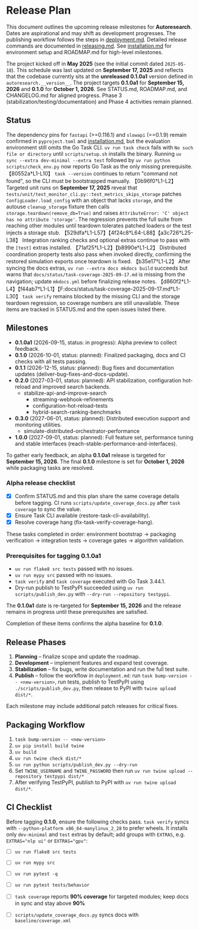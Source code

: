 # Release Plan

This document outlines the upcoming release milestones for **Autoresearch**.
Dates are aspirational and may shift as development progresses.
The publishing workflow follows the steps in
[deployment.md](deployment.md). Detailed release commands are documented in
[releasing.md](releasing.md). See
[installation.md](installation.md) for environment setup and
ROADMAP.md for high-level milestones.

The project kicked off in **May 2025** (see the initial commit dated
`2025-05-18`). This schedule was last updated on **September 17, 2025** and
reflects that the codebase currently sits at the **unreleased 0.1.0a1** version
defined in `autoresearch.__version__`. The project targets **0.1.0a1** for
**September 15, 2026** and **0.1.0** for **October 1, 2026**. See
STATUS.md, ROADMAP.md, and CHANGELOG.md for aligned progress. Phase 3
(stabilization/testing/documentation) and Phase 4 activities remain planned.

## Status

The dependency pins for `fastapi` (>=0.116.1) and `slowapi` (==0.1.9) remain
confirmed in `pyproject.toml` and [installation.md](installation.md), but the
evaluation environment still omits the Go Task CLI. `uv run task check` fails
with `No such file or directory` until `scripts/setup.sh` installs the binary.
Running `uv sync --extra dev-minimal --extra test` followed by
`uv run python scripts/check_env.py` now reports Go Task as the only missing
prerequisite. 【80552a†L1-L10】 `task --version` continues to return "command not
found", so the CLI must be bootstrapped manually. 【0b96f0†L1-L2】 Targeted unit
runs on **September 17, 2025** reveal that
`tests/unit/test_monitor_cli.py::test_metrics_skips_storage` patches
`ConfigLoader.load_config` with an object that lacks `storage`, and the autouse
`cleanup_storage` fixture then calls `storage.teardown(remove_db=True)` and
raises `AttributeError: 'C' object has no attribute 'storage'`. The regression
prevents the full suite from reaching other modules until teardown tolerates
patched loaders or the test injects a storage stub.
【529dfa†L1-L57】【4f24c8†L64-L88】【a3c726†L25-L38】 Integration ranking checks and
optional extras continue to pass with the `[test]` extras installed.
【71af25†L1-L2】【b8990e†L1-L2】 Distributed coordination property tests also pass
when invoked directly, confirming the restored simulation exports once
teardown is fixed. 【b35e17†L1-L2】 After syncing the docs extras,
`uv run --extra docs mkdocs build` succeeds but warns that
`docs/status/task-coverage-2025-09-17.md` is missing from the navigation;
update `mkdocs.yml` before finalizing release notes.
【d860f2†L1-L4】【f44ab7†L1-L1】【F:docs/status/task-coverage-2025-09-17.md†L1-L30】
`task verify` remains blocked by the missing CLI and the storage teardown
regression, so coverage numbers are still unavailable. These items are tracked
in STATUS.md and the open issues listed there.
## Milestones

- **0.1.0a1** (2026-09-15, status: in progress): Alpha preview to collect
  feedback.
- **0.1.0** (2026-10-01, status: planned): Finalized packaging, docs and CI
  checks with all tests passing.
- **0.1.1** (2026-12-15, status: planned): Bug fixes and documentation
  updates (deliver-bug-fixes-and-docs-update).
- **0.2.0** (2027-03-01, status: planned): API stabilization, configuration
  hot-reload and improved search backends.
  - stabilize-api-and-improve-search
    - streaming-webhook-refinements
    - configuration-hot-reload-tests
    - hybrid-search-ranking-benchmarks
- **0.3.0** (2027-06-01, status: planned): Distributed execution support and
  monitoring utilities.
  - simulate-distributed-orchestrator-performance
- **1.0.0** (2027-09-01, status: planned): Full feature set, performance
  tuning and stable interfaces
  (reach-stable-performance-and-interfaces).

To gather early feedback, an alpha **0.1.0a1** release is targeted for
**September 15, 2026**. The final **0.1.0** milestone is set for
**October 1, 2026** while packaging tasks are resolved.

### Alpha release checklist

- [x] Confirm STATUS.md and this plan share the same coverage details before
  tagging. CI runs `scripts/update_coverage_docs.py` after `task coverage` to
  sync the value.
- [x] Ensure Task CLI available (restore-task-cli-availability).
- [x] Resolve coverage hang (fix-task-verify-coverage-hang).

These tasks completed in order: environment bootstrap → packaging verification
→ integration tests → coverage gates → algorithm validation.

### Prerequisites for tagging 0.1.0a1

- `uv run flake8 src tests` passed with no issues.
- `uv run mypy src` passed with no issues.
- `task verify` and `task coverage` executed with Go Task 3.44.1.
- Dry-run publish to TestPyPI succeeded using `uv run scripts/publish_dev.py`
  with `--dry-run --repository testpypi`.

The **0.1.0a1** date is re-targeted for **September 15, 2026** and the release
remains in progress until these prerequisites are satisfied.

Completion of these items confirms the alpha baseline for **0.1.0**.

## Release Phases

1. **Planning** – finalize scope and update the roadmap.
2. **Development** – implement features and expand test coverage.
3. **Stabilization** – fix bugs, write documentation and run the full test
   suite.
4. **Publish** – follow the workflow in `deployment.md`: run
   `task bump-version -- <new-version>`, run tests, publish to TestPyPI using
   `./scripts/publish_dev.py`, then release to PyPI with `twine upload dist/*`.

Each milestone may include additional patch releases for critical fixes.

## Packaging Workflow

1. `task bump-version -- <new-version>`
2. `uv pip install build twine`
3. `uv build`
4. `uv run twine check dist/*`
5. `uv run python scripts/publish_dev.py --dry-run`
6. Set `TWINE_USERNAME` and `TWINE_PASSWORD` then run
   `uv run twine upload --repository testpypi dist/*`
7. After verifying TestPyPI, publish to PyPI with
   `uv run twine upload dist/*`.

## CI Checklist

Before tagging **0.1.0**, ensure the following checks pass. `task verify`
syncs with `--python-platform x86_64-manylinux_2_28` to prefer wheels. It
installs only `dev-minimal` and `test` extras by default; add groups with
`EXTRAS`, e.g. `EXTRAS="nlp ui"` or `EXTRAS="gpu"`:

- [ ] `uv run flake8 src tests`
- [ ] `uv run mypy src`
- [ ] `uv run pytest -q`
- [ ] `uv run pytest tests/behavior`
- [ ] `task coverage` reports **90% coverage** for targeted modules; keep docs
  in sync and stay above **90%**
- [ ] `scripts/update_coverage_docs.py` syncs docs with
  `baseline/coverage.xml`

